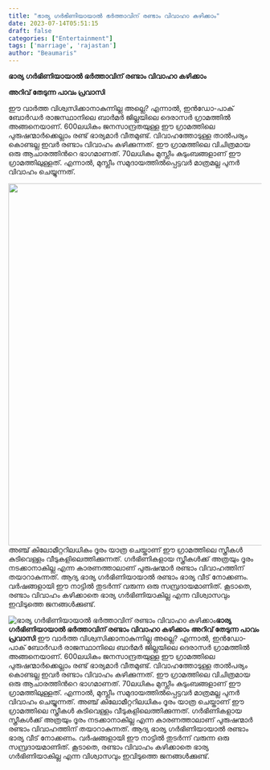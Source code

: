 ```yaml
---
title: "ഭാര്യ ഗര്‍ഭിണിയായാല്‍ ഭര്‍ത്താവിന് രണ്ടാം വിവാഹ൦ കഴിക്കാം"
date: 2023-07-14T05:51:15
draft: false
categories: ["Entertainment"]
tags: ['marriage', 'rajastan']
author: "Beaumaris"
---
```


<strong>ഭാര്യ ഗര്‍ഭിണിയായാല്‍ ഭര്‍ത്താവിന് രണ്ടാം വിവാഹ൦ കഴിക്കാം</strong>

<strong>അറിവ് തേടുന്ന പാവം പ്രവാസി</strong>

ഈ വാർത്ത വിശ്വസിക്കാനാകുന്നില്ല അല്ലെ? എന്നാല്‍, ഇന്‍ഡോ-പാക് ബോര്‍ഡര്‍ രാജസ്ഥാനിലെ ബാര്‍മര്‍ ജില്ലയിലെ ദെരാസര്‍ ഗ്രാമത്തില്‍ അങ്ങനെയാണ്. 600ലധികം ജനസാന്ദ്രതയുള്ള ഈ ഗ്രാമത്തിലെ പുരുഷന്മാര്‍ക്കെല്ലാം രണ്ട് ഭാര്യമാര്‍ വീതമുണ്ട്. വിവാഹത്തോടുള്ള താല്‍പര്യം കൊണ്ടല്ല ഇവര്‍ രണ്ടാം വിവാഹം കഴിക്കുന്നത്. ഈ ഗ്രാമത്തിലെ വിചിത്രമായ ഒരു ആചാരത്തിന്‍റെ ഭാഗമാണത്. 70ലധികം മുസ്ലീം കുടുംബങ്ങളാണ് ഈ ഗ്രാമത്തിലുള്ളത്. എന്നാല്‍, മുസ്ലീം സമുദായത്തില്‍പ്പെട്ടവര്‍ മാത്രമല്ല പുനര്‍ വിവാഹം ചെയ്യുന്നത്.

<a href="https://cdn.boolokam.com/articles/2023/07/ffffggg-1.jpg"><img class="size-full wp-image-402989 aligncenter" src="https://cdn.boolokam.com/articles/2023/07/ffffggg-1.jpg" alt="" width="720" height="720" /></a>അഞ്ച് കിലോമീറ്ററിലധികം ദൂരം യാത്ര ചെയ്താണ് ഈ ഗ്രാമത്തിലെ സ്ത്രീകള്‍ കുടിവെള്ളം വീടുകളിലെത്തിക്കുന്നത്. ഗര്‍ഭിണികളായ സ്ത്രീകള്‍ക്ക് അത്രയും ദൂരം നടക്കാനാകില്ല എന്ന കാരണത്താലാണ് പുരുഷന്മാര്‍ രണ്ടാം വിവാഹത്തിന് തയാറാകുന്നത്. ആദ്യ ഭാര്യ ഗര്‍ഭിണിയായാല്‍ രണ്ടാം ഭാര്യ വീട് നോക്കണം. വര്‍ഷങ്ങളായി ഈ നാട്ടില്‍ തുടര്‍ന്ന് വരുന്ന ഒരു സമ്പ്രദായമാണിത്. കൂടാതെ, രണ്ടാം വിവാഹം കഴിക്കാതെ ഭാര്യ ഗര്‍ഭിണിയാകില്ല എന്ന വിശ്വാസവും ഇവിടുത്തെ ജനങ്ങള്‍ക്കുണ്ട്.


![ഭാര്യ ഗര്‍ഭിണിയായാല്‍ ഭര്‍ത്താവിന് രണ്ടാം വിവാഹ൦ കഴിക്കാം](https://cdn.boolokam.com/articles/2023/07/ffffggg-1.jpg)**ഭാര്യ ഗര്‍ഭിണിയായാല്‍ ഭര്‍ത്താവിന് രണ്ടാം വിവാഹ൦ കഴിക്കാം** **അറിവ് തേടുന്ന പാവം പ്രവാസി** ഈ വാർത്ത വിശ്വസിക്കാനാകുന്നില്ല അല്ലെ? എന്നാല്‍, ഇന്‍ഡോ-പാക് ബോര്‍ഡര്‍ രാജസ്ഥാനിലെ ബാര്‍മര്‍ ജില്ലയിലെ ദെരാസര്‍ ഗ്രാമത്തില്‍ അങ്ങനെയാണ്. 600ലധികം ജനസാന്ദ്രതയുള്ള ഈ ഗ്രാമത്തിലെ പുരുഷന്മാര്‍ക്കെല്ലാം രണ്ട് ഭാര്യമാര്‍ വീതമുണ്ട്. വിവാഹത്തോടുള്ള താല്‍പര്യം കൊണ്ടല്ല ഇവര്‍ രണ്ടാം വിവാഹം കഴിക്കുന്നത്. ഈ ഗ്രാമത്തിലെ വിചിത്രമായ ഒരു ആചാരത്തിന്‍റെ ഭാഗമാണത്. 70ലധികം മുസ്ലീം കുടുംബങ്ങളാണ് ഈ ഗ്രാമത്തിലുള്ളത്. എന്നാല്‍, മുസ്ലീം സമുദായത്തില്‍പ്പെട്ടവര്‍ മാത്രമല്ല പുനര്‍ വിവാഹം ചെയ്യുന്നത്. [](https://cdn.boolokam.com/articles/2023/07/ffffggg-1.jpg)അഞ്ച് കിലോമീറ്ററിലധികം ദൂരം യാത്ര ചെയ്താണ് ഈ ഗ്രാമത്തിലെ സ്ത്രീകള്‍ കുടിവെള്ളം വീടുകളിലെത്തിക്കുന്നത്. ഗര്‍ഭിണികളായ സ്ത്രീകള്‍ക്ക് അത്രയും ദൂരം നടക്കാനാകില്ല എന്ന കാരണത്താലാണ് പുരുഷന്മാര്‍ രണ്ടാം വിവാഹത്തിന് തയാറാകുന്നത്. ആദ്യ ഭാര്യ ഗര്‍ഭിണിയായാല്‍ രണ്ടാം ഭാര്യ വീട് നോക്കണം. വര്‍ഷങ്ങളായി ഈ നാട്ടില്‍ തുടര്‍ന്ന് വരുന്ന ഒരു സമ്പ്രദായമാണിത്. കൂടാതെ, രണ്ടാം വിവാഹം കഴിക്കാതെ ഭാര്യ ഗര്‍ഭിണിയാകില്ല എന്ന വിശ്വാസവും ഇവിടുത്തെ ജനങ്ങള്‍ക്കുണ്ട്.
